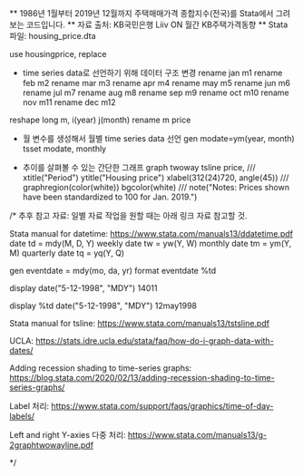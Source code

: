 ** 1986년 1월부터 2019년 12월까지 주택매매가격 종합지수(전국)를 Stata에서 그려보는 코드입니다.
** 자료 출처: KB국민은행 Liiv ON 월간 KB주택가격동향
** Stata 파일: housing_price.dta

use housingprice, replace

* time series data로 선언하기 위해 데이터 구조 변경
rename jan m1
rename feb m2
rename mar m3
rename apr m4
rename may m5
rename jun m6
rename jul m7
rename aug m8
rename sep m9
rename oct m10
rename nov m11
rename dec m12

reshape long m, i(year) j(month)
rename m price

* 월 변수를 생성해서 월별 time series data 선언
gen modate=ym(year, month)
tsset modate, monthly

* 추이를 살펴볼 수 있는 간단한 그래프
graph twoway tsline price, ///
	xtitle("Period") ytitle("Housing price") xlabel(312(24)720, angle(45)) ///
	graphregion(color(white)) bgcolor(white) ///
	note("Notes: Prices shown have been standardized to 100 for Jan. 2019.")
  
  
  
  
  
 /* 추후 참고 자료: 일별 자료 작업을 원할 때는 아래 링크 자료 참고할 것.
 
 Stata manual for datetime: https://www.stata.com/manuals13/ddatetime.pdf
  date td = mdy(M, D, Y)
  weekly date tw = yw(Y, W)
  monthly date tm = ym(Y, M)
  quarterly date tq = yq(Y, Q)
 
  gen eventdate = mdy(mo, da, yr)
  format eventdate %td
 
  display date("5-12-1998", "MDY")
  14011
  
  display %td date("5-12-1998", "MDY")
  12may1998
 
 Stata manual for tsline: https://www.stata.com/manuals13/tstsline.pdf
 
 UCLA: https://stats.idre.ucla.edu/stata/faq/how-do-i-graph-data-with-dates/
 
 Adding recession shading to time-series graphs: https://blog.stata.com/2020/02/13/adding-recession-shading-to-time-series-graphs/
 
 Label 처리: https://www.stata.com/support/faqs/graphics/time-of-day-labels/
 
 Left and right Y-axies 다중 처리: https://www.stata.com/manuals13/g-2graphtwowayline.pdf
 
 */
